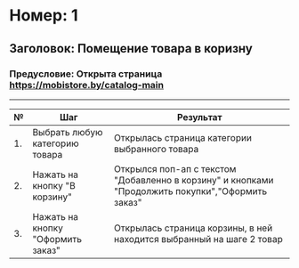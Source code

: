 # Номер: 1
## Заголовок: Помещение товара в коризну
### Предусловие: Открыта страница https://mobistore.by/catalog-main  
***
№ | Шаг | Результат |
-- | ------ | ----------- |
1. | Выбрать любую категорию товара | Открылась страница категории выбранного товара |
2. | Нажать на кнопку "В корзину" | Открылся поп-ап с текстом "Добавленно в корзину" и кнопками "Продолжить покупки","Оформить заказ" |
3. | Нажать на кнопку "Оформить заказ" | Открылась страница корзины, в ней находится выбранный на шаге 2 товар |